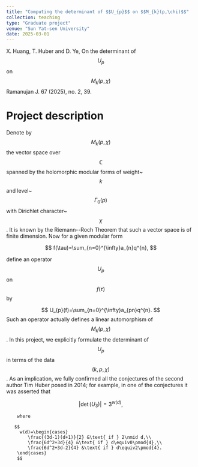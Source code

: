 ```yaml
---
title: "Computing the determinant of $$U_{p}$$ on $$M_{k}(p,\chi)$$"
collection: teaching
type: "Graduate project"
venue: "Sun Yat-sen University"
date: 2025-03-01
---
```


X. Huang, T. Huber and D. Ye, On the determinant of $$U_{p}$$ on $$M_{k}(p,\chi)$$ Ramanujan J. 67 (2025), no. 2, 39.

Project description
===

Denote by $$M_{k}(p,\chi)$$ the vector space over $$\mathbb{C}$$ spanned by the holomorphic modular forms of weight~$$k$$ and level~$$\Gamma_{0}(p)$$ with Dirichlet character~$$\chi$$. 
It is known by the Riemann--Roch Theorem that such a vector space is of finite dimension. Now for a given modular form

$$
f(\tau)=\sum_{n=0}^{\infty}a_{n}q^{n},
$$

define an operator $$U_{p}$$ on $$f(\tau)$$ by

$$
U_{p}(f)=\sum_{n=0}^{\infty}a_{pn}q^{n}.
$$
Such an operator actually defines a linear automorphism of $$M_{k}(p,\chi)$$. In this project, we explicitly formulate the determinant of $$U_{p}$$ in terms of the data $$(k,p,\chi)$$.
As an implication, we fully confirmed all the conjectures of the second author Tim Huber posed in 2014; for example, in one of the conjectures it was asserted that

$$
        |\det(U_{3})|=3^{w(d)},
        $$
        
        where
        
       $$
         w(d)=\begin{cases}
            \frac{(3d-1)(d+1)}{2} &\text{ if } 2\nmid d,\\
            \frac{6d^2+3d}{4} &\text{ if } d\equiv0\pmod{4},\\
            \frac{6d^2+3d-2}{4} &\text{ if } d\equiv2\pmod{4}.
        \end{cases}
        $$
